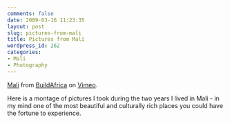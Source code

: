 ```yaml
---
comments: false
date: 2009-03-16 11:23:35
layout: post
slug: pictures-from-mali
title: Pictures from Mali
wordpress_id: 262
categories:
- Mali
- Photography
---
```




[Mali](http://vimeo.com/3654117) from [BuildAfrica](http://vimeo.com/user1435325) on [Vimeo](http://vimeo.com).
  

Here is a montage of pictures I took during the two years I lived in Mali -  in my mind one of the most beautiful and culturally rich places you could have the fortune to experience.

